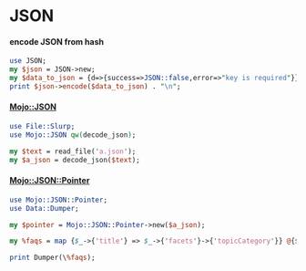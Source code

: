 JSON
======

#### encode JSON from hash

```perl
use JSON;
my $json = JSON->new;
my $data_to_json = {d=>{success=>JSON::false,error=>"key is required"}};
print $json->encode($data_to_json) . "\n";
```

#### [Mojo::JSON](http://mojolicio.us/perldoc/Mojo/JSON)

```perl
use File::Slurp;
use Mojo::JSON qw(decode_json);

my $text = read_file('a.json');
my $a_json = decode_json($text);

```

#### [Mojo::JSON::Pointer](http://mojolicio.us/perldoc/Mojo/JSON/Pointer)

```perl
use Mojo::JSON::Pointer;
use Data::Dumper;

my $pointer = Mojo::JSON::Pointer->new($a_json);

my %faqs = map {$_->{'title'} => $_->{'facets'}->{'topicCategory'}} @{$pointer->get('/entries')};

print Dumper(\%faqs);
```
